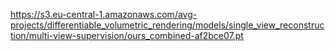 https://s3.eu-central-1.amazonaws.com/avg-projects/differentiable_volumetric_rendering/models/single_view_reconstruction/multi-view-supervision/ours_combined-af2bce07.pt